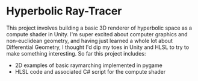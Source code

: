 # Hyperbolic Ray-Tracer

This project involves building a basic 3D renderer of hyperbolic space as a compute shader in Unity. I'm super excited about computer graphics and non-euclidean geometry, and having just learned a whole lot about Differential Geometry, I thought I'd dip my toes in Unity and HLSL to try to make something interesting. So far this project includes:

* 2D examples of basic raymarching implemented in pygame
* HLSL code and associated C# script for the compute shader
